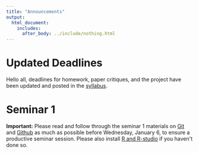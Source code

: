 ```yaml
---
title: "Announcements"
output:
  html_document:
    includes:
      after_body: ../include/nothing.html
---
```


# Updated Deadlines

Hello all, deadlines for homework, paper critiques, and the project have been updated and posted in the [syllabus](syllabus.html). 

# Seminar 1 

**Important:** Please read and follow through the seminar 1 materials on [Git](https://stat545-ubc.github.io/git01_git-install.html) and [Github](http://stat540-ubc.github.io/sm01b_gitIntro-basic-data-exploration.html) as much as possible before Wednesday, January 6, to ensure a productive seminar session. Please also install [R and R-studio](https://www.rstudio.com/products/rstudio/download/) if you haven't done so. 